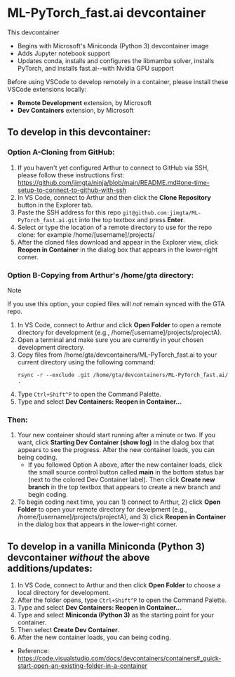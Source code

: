 # ML-PyTorch_fast.ai devcontainer

This devcontainer
- Begins with Microsoft's Miniconda (Python 3) devcontainer image
- Adds Jupyter notebook support
- Updates conda, installs and configures the libmamba solver, installs PyTorch, and installs fast.ai--with Nvidia GPU support

Before using VSCode to develop remotely in a container, please install these VSCode extensions locally:
  - **Remote Development** extension, by Microsoft
  - **Dev Containers** extension, by Microsoft

## To develop in this devcontainer: ##
### Option A-Cloning from GitHub: ###
1. If you haven't yet configured Arthur to connect to GitHub via SSH, please follow these instructions first: https://github.com/jimgta/ninja/blob/main/README.md#one-time-setup-to-connect-to-github-with-ssh
2. In VS Code, connect to Arthur and then click the **Clone Repository** button in the Explorer tab.
3. Paste the SSH address for this repo `git@github.com:jimgta/ML-PyTorch_fast.ai.git` into the top textbox and press **Enter**.
4. Select or type the location of a remote directory to use for the repo clone: for example /home/[username]/projects/
5. After the cloned files download and appear in the Explorer view, click **Reopen in Container** in the dialog box that appears in the lower-right corner.

### Option B-Copying from Arthur's /home/gta directory: ###
> [!NOTE]
> If you use this option, your copied files will *not* remain synced with the GTA repo.
1. In VS Code, connect to Arthur and click **Open Folder** to open a remote directory for development (e.g., /home/[username]/projects/projectA).
2. Open a terminal and make sure you are currently in your chosen development directory.
3. Copy files from /home/gta/devcontainers/ML-PyTorch_fast.ai to your current directory using the following command:
    ```
    rsync -r --exclude .git /home/gta/devcontainers/ML-PyTorch_fast.ai/ .
    ```
4. Type `Ctrl+Shift^P` to open the Command Palette.
5. Type and select **Dev Containers: Reopen in Container...**

### Then: ###
1. Your new container should start running after a minute or two.  If you want, click **Starting Dev Container (show log)** in the dialog box that appears to see the progress. After the new container loads, you can being coding.
    - If you followed Option A above, after the new container loads, click the small source control button called **main** in the bottom status bar (next to the colored Dev Container label). Then click **Create new branch** in the top textbox that appears to         create a new branch and begin coding.
2. To begin coding next time, you can 1) connect to Arthur, 2) click **Open Folder** to open your remote directory for develpment (e.g., /home/[username]/projects/projectA), and 3) click **Reopen in Container** in the dialog box that appears in the lower-right corner.

## To develop in a vanilla Miniconda (Python 3) devcontainer *without* the above additions/updates: ##
1. In VS Code, connect to Arthur and then click **Open Folder** to choose a local directory for development.
2. After the folder opens, type `Ctrl+Shift^P` to open the Command Palette.
3. Type and select **Dev Containers: Reopen in Container...**
4. Type and select **Miniconda (Python 3)** as the starting point for your container.
5. Then select **Create Dev Container**.
6. After the new container loads, you can being coding.
- Reference: https://code.visualstudio.com/docs/devcontainers/containers#_quick-start-open-an-existing-folder-in-a-container
